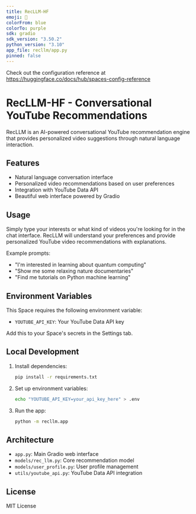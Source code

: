 ```yaml
---
title: RecLLM-HF
emoji: 🎥
colorFrom: blue
colorTo: purple
sdk: gradio
sdk_version: "3.50.2"
python_version: "3.10"
app_file: recllm/app.py
pinned: false
---
```


Check out the configuration reference at https://huggingface.co/docs/hub/spaces-config-reference

# RecLLM-HF - Conversational YouTube Recommendations

RecLLM is an AI-powered conversational YouTube recommendation engine that provides personalized video suggestions through natural language interaction.

## Features

- Natural language conversation interface
- Personalized video recommendations based on user preferences
- Integration with YouTube Data API
- Beautiful web interface powered by Gradio

## Usage

Simply type your interests or what kind of videos you're looking for in the chat interface. RecLLM will understand your preferences and provide personalized YouTube video recommendations with explanations.

Example prompts:
- "I'm interested in learning about quantum computing"
- "Show me some relaxing nature documentaries"
- "Find me tutorials on Python machine learning"

## Environment Variables

This Space requires the following environment variable:
- `YOUTUBE_API_KEY`: Your YouTube Data API key

Add this to your Space's secrets in the Settings tab.

## Local Development

1. Install dependencies:
   ```bash
   pip install -r requirements.txt
   ```

2. Set up environment variables:
   ```bash
   echo "YOUTUBE_API_KEY=your_api_key_here" > .env
   ```

3. Run the app:
   ```bash
   python -m recllm.app
   ```

## Architecture

- `app.py`: Main Gradio web interface
- `models/rec_llm.py`: Core recommendation model
- `models/user_profile.py`: User profile management
- `utils/youtube_api.py`: YouTube Data API integration

## License

MIT License 
